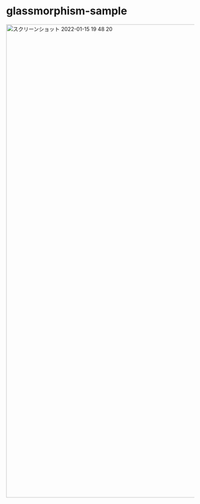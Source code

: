 # glassmorphism-sample
<img width="1268" alt="スクリーンショット 2022-01-15 19 48 20" src="https://user-images.githubusercontent.com/50011163/149619020-454c98ef-7d44-4920-8f55-1637be49b8c9.png">
